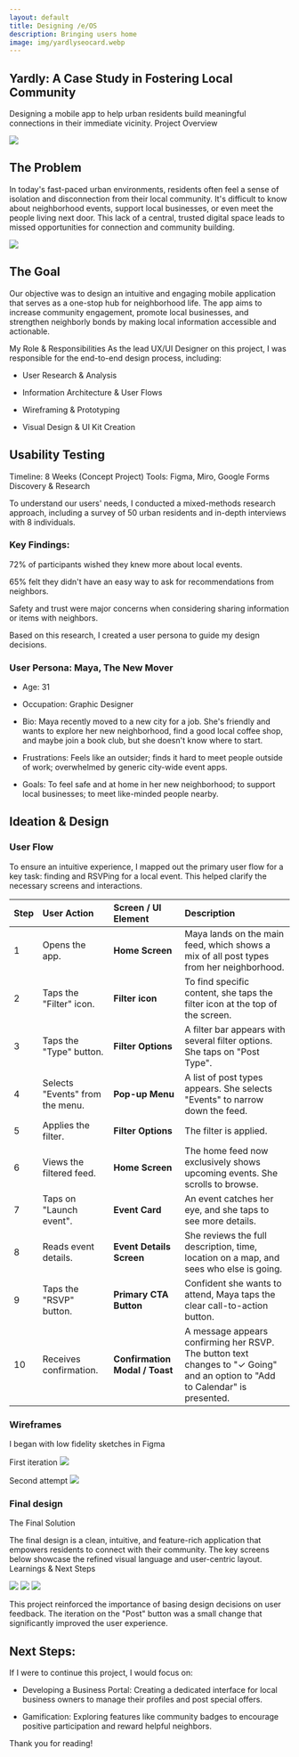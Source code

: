 ```yaml
---
layout: default
title: Designing /e/OS
description: Bringing users home
image: img/yardlyseocard.webp
---
```


## Yardly: A Case Study in Fostering Local Community

Designing a mobile app to help urban residents build meaningful connections in their immediate vicinity.
Project Overview

![](/img/yardly.webp)

## The Problem
In today's fast-paced urban environments, residents often feel a sense of isolation and disconnection from their local community. It's difficult to know about neighborhood events, support local businesses, or even meet the people living next door. This lack of a central, trusted digital space leads to missed opportunities for connection and community building.

![](https://eig.org/wp-content/uploads/2024/01/CJRES.png)

## The Goal
Our objective was to design an intuitive and engaging mobile application that serves as a one-stop hub for neighborhood life. The app aims to increase community engagement, promote local businesses, and strengthen neighborly bonds by making local information accessible and actionable.



My Role & Responsibilities
As the lead UX/UI Designer on this project, I was responsible for the end-to-end design process, including:

- User Research & Analysis

- Information Architecture & User Flows

- Wireframing & Prototyping

- Visual Design & UI Kit Creation

## Usability Testing

Timeline: 8 Weeks (Concept Project)
Tools: Figma, Miro, Google Forms
Discovery & Research

To understand our users' needs, I conducted a mixed-methods research approach, including a survey of 50 urban residents and in-depth interviews with 8 individuals.

### Key Findings:

72% of participants wished they knew more about local events.

65% felt they didn't have an easy way to ask for recommendations from neighbors.

Safety and trust were major concerns when considering sharing information or items with neighbors.

Based on this research, I created a user persona to guide my design decisions.

### User Persona: Maya, The New Mover

- Age: 31

- Occupation: Graphic Designer

- Bio: Maya recently moved to a new city for a job. She's friendly and wants to explore her new neighborhood, find a good local coffee shop, and maybe join a book club, but she doesn't know where to start.

- Frustrations: Feels like an outsider; finds it hard to meet people outside of work; overwhelmed by generic city-wide event apps.

- Goals: To feel safe and at home in her new neighborhood; to support local businesses; to meet like-minded people nearby.

## Ideation & Design

### User Flow
To ensure an intuitive experience, I mapped out the primary user flow for a key task: finding and RSVPing for a local event. This helped clarify the necessary screens and interactions.

| Step | User Action | Screen / UI Element | Description |
| :--- | :--- | :--- | :--- |
| 1 | Opens the app. | **Home Screen** | Maya lands on the main feed, which shows a mix of all post types from her neighborhood. |
| 2 | Taps the "Filter" icon. | **Filter icon** | To find specific content, she taps the filter icon at the top of the screen. |
| 3 | Taps the "Type" button. | **Filter Options** | A filter bar appears with several filter options. She taps on "Post Type". |
| 4 | Selects "Events" from the menu. | **Pop-up Menu** | A list of post types appears. She selects "Events" to narrow down the feed. |
| 5 | Applies the filter. | **Filter Options** | The filter is applied. |
| 6 | Views the filtered feed. | **Home Screen** | The home feed now exclusively shows upcoming events. She scrolls to browse. |
| 7 | Taps on "Launch event". | **Event Card** | An event catches her eye, and she taps to see more details. |
| 8 | Reads event details. | **Event Details Screen** | She reviews the full description, time, location on a map, and sees who else is going. |
| 9 | Taps the "RSVP" button. | **Primary CTA Button** | Confident she wants to attend, Maya taps the clear call-to-action button. |
| 10 | Receives confirmation. | **Confirmation Modal / Toast**| A message appears confirming her RSVP. The button text changes to "✓ Going" and an option to "Add to Calendar" is presented. |

### Wireframes
I began with low fidelity sketches in Figma

First iteration
![](/img/lofi_iter1.webp)

Second attempt
![](/img/lofi_iter2.webp)

### Final design
The Final Solution

The final design is a clean, intuitive, and feature-rich application that empowers residents to connect with their community. The key screens below showcase the refined visual language and user-centric layout.
Learnings & Next Steps

![](/img/yardly1x4.webp)
![](/img/yardly1x3.webp)
![](/img/yardly1x3-2.webp)

This project reinforced the importance of basing design decisions on user feedback. The iteration on the "Post" button was a small change that significantly improved the user experience.

## Next Steps:
If I were to continue this project, I would focus on:

- Developing a Business Portal: Creating a dedicated interface for local business owners to manage their profiles and post special offers.

- Gamification: Exploring features like community badges to encourage positive participation and reward helpful neighbors.

Thank you for reading!